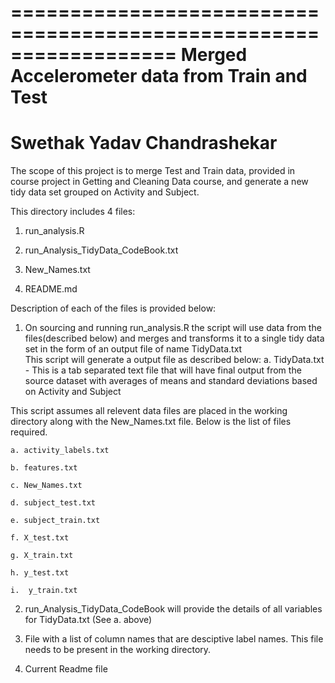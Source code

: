 ==================================================================
Merged Accelerometer data from Train and Test
==================================================================
Swethak Yadav Chandrashekar
==================================================================

The scope of this project is to merge Test and Train data, provided in course project in Getting and Cleaning Data course, and generate a new tidy 
data set grouped on Activity and Subject.

This directory includes 4 files:

1) run_analysis.R 

2) run_Analysis_TidyData_CodeBook.txt 

3) New_Names.txt 

4) README.md 


Description of each of the files is provided below:

1) On sourcing and running run_analysis.R the script will use data from the files(described below) and merges and transforms it to a single tidy data set in the form of an output file of name TidyData.txt  
This script will generate a output file as described below:
	a. TidyData.txt - This is a tab separated text file that will have final output from the source dataset with averages of means and standard deviations based on Activity and Subject

This script assumes all relevent data files are placed in the working directory along with the New_Names.txt file. Below is the list of files required.

	a. activity_labels.txt
	
	b. features.txt
	
	c. New_Names.txt
	
	d. subject_test.txt
	
	e. subject_train.txt
	
	f. X_test.txt
	
	g. X_train.txt
	
	h. y_test.txt
	
	i.  y_train.txt
	

2) run_Analysis_TidyData_CodeBook will provide the details of all variables for TidyData.txt (See a. above)

3) File with a list of column names that are desciptive label names. This file needs to be present in the working directory.

4) Current Readme file
